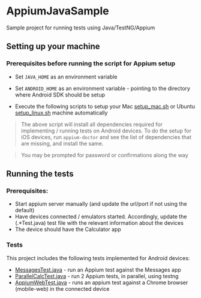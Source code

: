 # AppiumJavaSample
Sample project for running tests using Java/TestNG/Appium 

## Setting up your machine
### Prerequisites before running the script for Appium setup 
* Set `JAVA_HOME` as an environment variable

* Set `ANDROID_HOME` as an environment variable - pointing to the directory where Android SDK should be setup

* Execute the following scripts to setup your Mac [setup_mac.sh](setup_mac.sh) or Ubuntu [setup_linux.sh](setup_linux.sh) machine automatically 
> The above script will install all dependencies required for implementing / running tests on Android devices. To do the setup for iOS devices, run `appium-doctor` and see the list of dependencies that are missing, and install the same.

> You may be prompted for password or confirmations along the way 

## Running the tests
### Prerequisites:
* Start appium server manually (and update the url/port if not using the default)
* Have devices connected / emulators started. Accordingly, update the (.*Test.java) test file with the relevant information about the devices
* The device should have the Calculator app

### Tests
This project includes the following tests implemented for Android devices:
* [MessagesTest.java](src/test/java/com/eot/sample/MessagesTest.java) - run an Appium test against the Messages app
* [ParallelCalcTest.java](src/test/java/com/eot/sample/ParallelCalcTest.java) - run 2 Appium tests, in parallel, using testng
* [AppiumWebTest.java](src/test/java/com/eot/sample/AppiumWebTest.java) - runs an appium test against a Chrome browser (mobile-web) in the connected device
 
